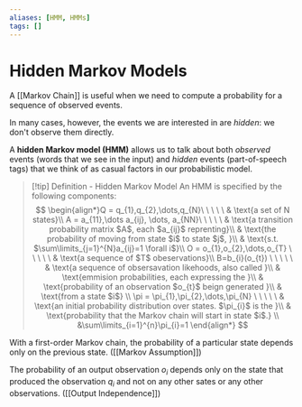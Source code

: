 ```yaml
---
aliases: [HMM, HMMs]
tags: []
---
```


# Hidden Markov Models

A [[Markov Chain]] is useful when we need to compute a probability for a sequence of observed events.

In many cases, however, the events we are interested in are *hidden*: we don't observe them directly.

A **hidden Markov model (HMM)** allows us to talk about both *observed* events (words that we see in the input) and *hidden* events (part-of-speech tags) that we think of as casual factors in our probabilistic model.

>[!tip] Definition - Hidden Markov Model
>An HMM is specified by the following components:
>$$
>\begin{align*}Q = q_{1},q_{2},\dots,q_{N}\ \ \ \ \ & \text{a set of N states}\\
A = a_{11},\dots a_{ij}, \dots, a_{NN}\ \ \ \ \ & \text{a transition probability matrix $A$, each $a_{ij}$ reprenting}\\
& \text{the probability of moving from state $i$ to state $j$, }\\ & \text{s.t. $\sum\limits_{j=1}^{N}a_{ij}=1 \forall i$}\\
O = o_{1},o_{2},\dots,o_{T} \ \ \ \ \ & \text{a sequence of $T$ obeservations}\\
B=b_{i}(o_{t}) \ \ \ \ \ & \text{a sequence of obsersavation likehoods, also called }\\
& \text{emmision probabilities, each expressing the }\\
& \text{probability of an observation $o_{t}$ beign generated }\\
& \text{from a state $i$} \\
\pi = \pi_{1},\pi_{2},\dots,\pi_{N} \ \ \ \ \ & \text{an initial probability distribution over states. $\pi_{i}$ is the }\\
& \text{probability that the Markov chain will start in state $i$.} \\
&\sum\limits_{i=1}^{n}\pi_{i}=1
\end{align*}
$$

With a first-order Markov chain, the probability of a particular state depends only on the previous state. ([[Markov Assumption]])

The probability of an output observation $o_{i}$ depends only on the state that produced the observation $q_{i}$ and not on any other sates or any other observations. ([[Output Independence]])